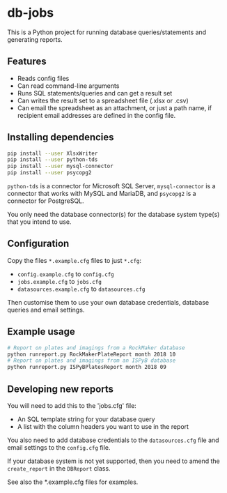 # db-jobs

This is a Python project for running database queries/statements and generating reports.

## Features

- Reads config files
- Can read command-line arguments
- Runs SQL statements/queries and can get a result set
- Can writes the result set to a spreadsheet file (.xlsx or .csv)
- Can email the spreadsheet as an attachment, or just a path name, if recipient email addresses are defined in the config file.

## Installing dependencies

```bash
pip install --user XlsxWriter
pip install --user python-tds
pip install --user mysql-connector
pip install --user psycopg2
```
`python-tds` is a connector for Microsoft SQL Server, `mysql-connector` is a connector that works with MySQL and MariaDB, and `psycopg2` is a connector for PostgreSQL.

You only need the database connector(s) for the database system type(s) that you intend to use.

## Configuration

Copy the files `*.example.cfg` files to just `*.cfg`:

 * `config.example.cfg` to `config.cfg`
 * `jobs.example.cfg` to `jobs.cfg`
 * `datasources.example.cfg` to `datasources.cfg`

Then customise them to use your own database credentials, database queries and email settings.

## Example usage

```bash
# Report on plates and imagings from a RockMaker database
python runreport.py RockMakerPlateReport month 2018 10
# Report on plates and imagings from an ISPyB database
python runreport.py ISPyBPlatesReport month 2018 09
```

## Developing new reports

You will need to add this to the 'jobs.cfg' file:
- An SQL template string for your database query
- A list with the column headers you want to use in the report

You also need to add database credentials to the `datasources.cfg` file and email settings to the `config.cfg` file.

If your database system is not yet supported, then you need to amend the `create_report` in the `DBReport` class.

See also the *.example.cfg files for examples.
